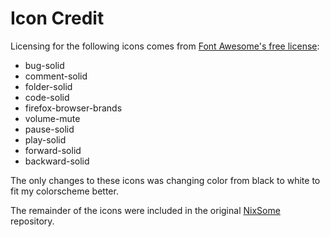# Icon Credit

Licensing for the following icons comes from [Font Awesome's free license](https://fontawesome.com/license/free):
 - bug-solid
 - comment-solid
 - folder-solid
 - code-solid
 - firefox-browser-brands
 - volume-mute
 - pause-solid
 - play-solid
 - forward-solid
 - backward-solid

The only changes to these icons was changing color from black to white to fit my colorscheme better.

The remainder of the icons were included in the original [NixSome](https://github.com/Sam1431/NixSome) repository.

